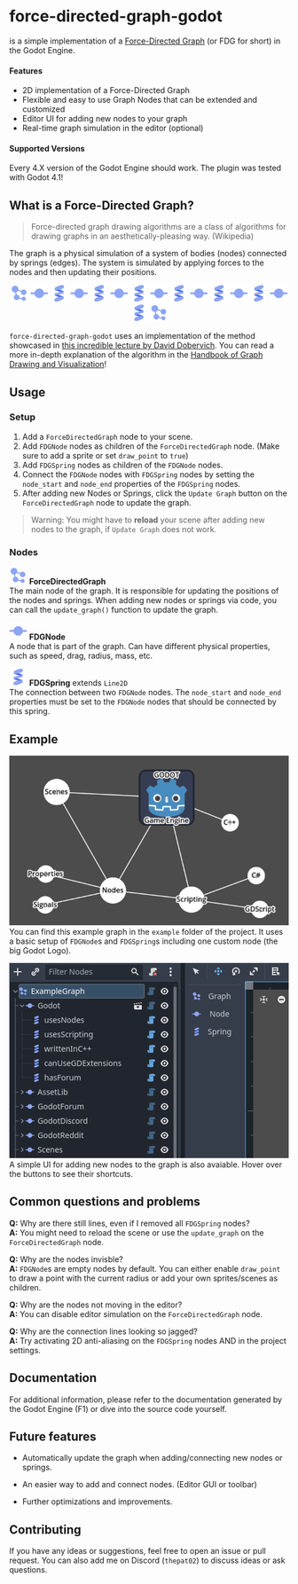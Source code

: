 # force-directed-graph-godot
is a simple implementation of a [Force-Directed Graph](https://en.wikipedia.org/wiki/Force-directed_graph_drawing) (or FDG for short) in the Godot Engine.

#### Features
- 2D implementation of a Force-Directed Graph
- Flexible and easy to use Graph Nodes that can be extended and customized
- Editor UI for adding new nodes to your graph
- Real-time graph simulation in the editor (optional)

#### Supported Versions
Every 4.X version of the Godot Engine should work. The plugin was tested with Godot 4.1!

## What is a Force-Directed Graph?
> Force-directed graph drawing algorithms are a class of algorithms for drawing graphs in an aesthetically-pleasing way. (Wikipedia)

The graph is a physical simulation of a system of bodies (nodes) connected by springs (edges). The system is simulated by applying forces to the nodes and then updating their positions.

<p align="center">
    <img src="addons/force_directed_graph/icons/ForceDirectedGraph.svg">
    <img src="addons/force_directed_graph/icons/FDGNode.svg">
    <img src="addons/force_directed_graph/icons/FDGSpring.svg">
    <img src="addons/force_directed_graph/icons/FDGNode.svg">
    <img src="addons/force_directed_graph/icons/FDGSpring.svg">
    <img src="addons/force_directed_graph/icons/FDGNode.svg">
    <img src="addons/force_directed_graph/icons/FDGSpring.svg">
    <img src="addons/force_directed_graph/icons/FDGNode.svg">
    <img src="addons/force_directed_graph/icons/FDGSpring.svg">
    <img src="addons/force_directed_graph/icons/FDGNode.svg">
    <img src="addons/force_directed_graph/icons/FDGSpring.svg">
    <img src="addons/force_directed_graph/icons/FDGNode.svg">
    <img src="addons/force_directed_graph/icons/FDGSpring.svg">
    <img src="addons/force_directed_graph/icons/FDGNode.svg">
    <img src="addons/force_directed_graph/icons/FDGSpring.svg">
    <img src="addons/force_directed_graph/icons/ForceDirectedGraph.svg">
</p>

`force-directed-graph-godot` uses an implementation of the method showcased in [this incredible lecture by David Dobervich](https://www.youtube.com/watch?v=PTBuq0CXpWs). You can read a more in-depth explanation of the algorithm in the [
Handbook of Graph Drawing and Visualization](https://cs.brown.edu/people/rtamassi/gdhandbook/chapters/force-directed.pdf)!


## Usage
### Setup
1. Add a `ForceDirectedGraph` node to your scene.
2. Add `FDGNode` nodes as children of the `ForceDirectedGraph` node. (Make sure to add a sprite or set `draw_point` to `true`)
3. Add `FDGSpring` nodes as children of the `FDGNode` nodes.
4. Connect the `FDGNode` nodes with `FDGSpring` nodes by setting the `node_start` and `node_end` properties of the `FDGSpring` nodes.
5. After adding new Nodes or Springs, click the `Update Graph` button on the `ForceDirectedGraph` node to update the graph.

> Warning: You might have to **reload** your scene after adding new nodes to the graph, if `Update Graph` does not work.

### Nodes
![Alt text](addons/force_directed_graph/icons/ForceDirectedGraph.svg)
**ForceDirectedGraph**<br>
The main node of the graph. It is responsible for updating the positions of the nodes and springs. When adding new nodes or springs via code, you can call the `update_graph()` function to update the graph.

![Alt text](addons/force_directed_graph/icons/FDGNode.svg)
**FDGNode**<br>
A node that is part of the graph. Can have different physical properties, such as speed, drag, radius, mass, etc.

![Alt text](addons/force_directed_graph/icons/FDGSpring.svg)
**FDGSpring** extends `Line2D`<br>
The connection between two `FDGNode` nodes. The `node_start` and `node_end` properties must be set to the `FDGNode` nodes that should be connected by this spring.


## Example
![Example graph](example/example_graph.PNG)<br>
You can find this example graph in the `example` folder of the project. It uses a basic setup of `FDGNode`s and `FDGSpring`s including one custom node (the big Godot Logo).

![Example UI](example/example_ui.PNG)<br>
A simple UI for adding new nodes to the graph is also avaiable. Hover over the buttons to see their shortcuts.


## Common questions and problems
**Q:** Why are there still lines, even if I removed all `FDGSpring` nodes?<br>
**A:** You might need to reload the scene or use the `update_graph` on the `ForceDirectedGraph` node. 

**Q:** Why are the nodes invisble?<br>
**A:** `FDGNode`s are empty nodes by default. You can either enable `draw_point` to draw a point with the current radius or add your own sprites/scenes as children.

**Q:** Why are the nodes not moving in the editor?<br>
**A:** You can disable editor simulation on the `ForceDirectedGraph` node.

**Q:** Why are the connection lines looking so jagged?<br>
**A:** Try activating 2D anti-aliasing on the `FDGSpring` nodes AND in the project settings.


## Documentation
For additional information, please refer to the documentation generated by the Godot Engine (F1) or dive into the source code yourself.


## Future features
- Automatically update the graph when adding/connecting new nodes or springs.
- An easier way to add and connect nodes. (Editor GUI or toolbar)

- Further optimizations and improvements.


## Contributing
If you have any ideas or suggestions, feel free to open an issue or pull request. You can also add me on Discord (`thepat02`) to discuss ideas or ask questions.
